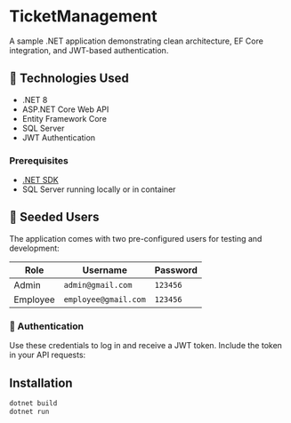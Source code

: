 # TicketManagement

A sample .NET application demonstrating clean architecture, EF Core integration, and JWT-based authentication.

## 🚀 Technologies Used
- .NET 8
- ASP.NET Core Web API
- Entity Framework Core
- SQL Server
- JWT Authentication

### Prerequisites
- [.NET SDK](https://dotnet.microsoft.com/download)
- SQL Server running locally or in container

## 👥 Seeded Users

The application comes with two pre-configured users for testing and development:

| Role     | Username       | Password     | 
|----------|----------------|--------------|
| Admin    | `admin@gmail.com` | `123456` |
| Employee | `employee@gmail.com` | `123456` | 
### 🔐 Authentication

Use these credentials to log in and receive a JWT token. Include the token in your API requests:


## Installation
```bash
dotnet build
dotnet run